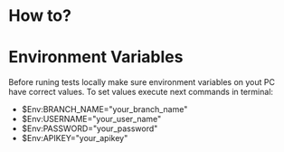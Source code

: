 # How to?

# Environment Variables

Before runing tests locally make sure environment variables on yout PC have correct values.
To set values execute next commands in terminal:

- $Env:BRANCH_NAME="your_branch_name"
- $Env:USERNAME="your_user_name"
- $Env:PASSWORD="your_password"
- $Env:APIKEY="your_apikey"
